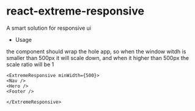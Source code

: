 # react-extreme-responsive
A smart solution for responsive ui

* Usage

the component should wrap the hole app, so when the window witdh is smaller than 500px it will scale down, and when it higher than 500px the scale ratio will be 1
```tsx
<ExtremeResponsive minWidth={500}>
<Nav />
<Hero />
<Footer />

</ExtremeResponsive>
```
